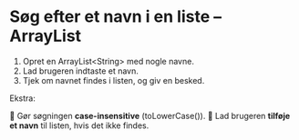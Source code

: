 # Søg efter et navn i en liste – ArrayList

1. Opret en ArrayList\<String\> med nogle navne.
2. Lad brugeren indtaste et navn.
3. Tjek om navnet findes i listen, og giv en besked.

Ekstra:

🔹 Gør søgningen **case\-insensitive** (toLowerCase()).
🔹 Lad brugeren **tilføje et navn** til listen, hvis det ikke findes.